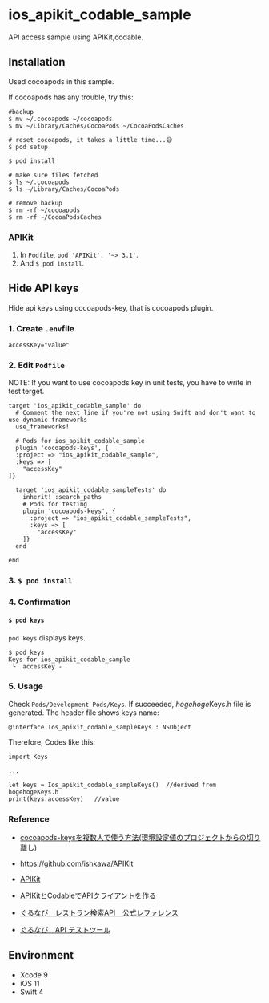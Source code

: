 # ios\_apikit\_codable\_sample
API access sample using APIKit,codable.

## Installation
Used cocoapods in this sample.

If cocoapods has any trouble, try this:

```
#backup
$ mv ~/.cocoapods ~/cocoapods
$ mv ~/Library/Caches/CocoaPods ~/CocoaPodsCaches

# reset cocoapods, it takes a little time...😅
$ pod setup

$ pod install

# make sure files fetched
$ ls ~/.cocoapods
$ ls ~/Library/Caches/CocoaPods

# remove backup
$ rm -rf ~/cocoapods
$ rm -rf ~/CocoaPodsCaches
```

### APIKit
1. In `Podfile`, `pod 'APIKit', '~> 3.1'`.
1. And `$ pod install`. 

## Hide API keys
Hide api keys using cocoapods-key, that is cocoapods plugin.

### 1. Create `.env`file
`accessKey="value"`

### 2. Edit `Podfile`
NOTE: If you want to use cocoapods key in unit tests, you have to write in test terget.

```
target 'ios_apikit_codable_sample' do
  # Comment the next line if you're not using Swift and don't want to use dynamic frameworks
  use_frameworks!

  # Pods for ios_apikit_codable_sample
  plugin 'cocoapods-keys', {
  :project => "ios_apikit_codable_sample",
  :keys => [
    "accessKey"
]}

  target 'ios_apikit_codable_sampleTests' do
    inherit! :search_paths
    # Pods for testing
    plugin 'cocoapods-keys', {
      :project => "ios_apikit_codable_sampleTests",
      :keys => [
        "accessKey"
    ]}
  end

end
```

### 3. `$ pod install`

### 4. Confirmation
#### `$ pod keys`
`pod keys` displays keys.
 
```
$ pod keys
Keys for ios_apikit_codable_sample
 └  accessKey - 

```

### 5. Usage
Check `Pods/Development Pods/Keys`. If succeeded, *hogehoge*Keys.h file is generated. The header file shows keys name:

```
@interface Ios_apikit_codable_sampleKeys : NSObject
```

Therefore, Codes like this:

```
import Keys

...

let keys = Ios_apikit_codable_sampleKeys()  //derived from hogehogeKeys.h
print(keys.accessKey)	//value
```

### Reference
- [cocoapods-keysを複数人で使う方法(環境設定値のプロジェクトからの切り離し)](https://qiita.com/sgr-ksmt/items/8dfcf61f60a6ef557aa8#_reference-6b3a97aae66159e8d60b)

- https://github.com/ishkawa/APIKit
- [APIKit](https://www.slideshare.net/matsuda/apikit)
- [APIKitとCodableでAPIクライアントを作る](https://qiita.com/sgr-ksmt/items/e822a379d41462e05e0d)

- [ぐるなび　レストラン検索API　公式レファレンス](http://api.gnavi.co.jp/api/manual/restsearch/)
- [ぐるなび　API テストツール](http://api.gnavi.co.jp/api/tools/?apitype=ver1_RestSearchAPI)

## Environment
- Xcode 9
- iOS 11
- Swift 4